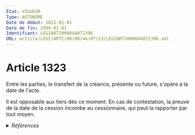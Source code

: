 ```yaml
---
État: VIGUEUR
Type: AUTONOME
Date de début: 2022-01-01
Date de fin: 2999-01-01
Identifiant: LEGIARTI000044072396
URL: article/LEGI/ARTI/00/00/44/07/23/LEGIARTI000044072396.xml
---
```


<h1>Article 1323</h1>

Entre les parties, le transfert de la créance, présente ou future, s'opère à la
date de l'acte.<br />

Il est opposable aux tiers dès ce moment. En cas de contestation, la preuve de
la date de la cession incombe au cessionnaire, qui peut la rapporter par tout
moyen.


<details>
  <summary><em>Références</em></summary>

  <h2>Articles faisant référence à l'article</h2>
  
  <ul>
    <li>
      <a href="https://legal.tricoteuses.fr//redirection/LEGIARTI000044045548?vers=git&vers=legifrance">Ordonnance n° 2021-1192 du 15 septembre 2021 portant réforme du droit des sûretés - article 26 ENTIEREMENT_MODIF</a> MODIFIE source
    </li>
  </ul>
  
  <h2>Références faites par l'article</h2>
  
  <ul>
    <li>
      CODIFICATION source Loi 1804-02-07
    </li>
    <li>
      2021-09-15 MODIFIE cible <a href="https://legal.tricoteuses.fr//redirection/LEGIARTI000044045548?vers=git&vers=legifrance">Ordonnance n° 2021-1192 du 15 septembre 2021 portant réforme du droit des sûretés - article 26 ENTIEREMENT_MODIF</a>
    </li>
    <li>
      2999-01-01 CITATION cible <a href="https://legal.tricoteuses.fr//redirection/LEGIARTI000032468421?vers=git&vers=legifrance">Code monétaire et financier - article L223-13 AUTONOME ABROGE, en vigueur du 2016-10-01 au 2021-12-24</a>
    </li>
  </ul>
</details>
